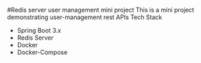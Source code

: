 #Redis server user management mini project
This is a mini project demonstrating user-management rest APIs
Tech Stack
- Spring Boot 3.x
- Redis Server
- Docker
- Docker-Compose


